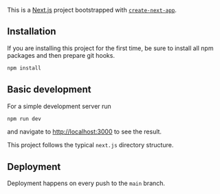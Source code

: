 This is a [Next.js](https://nextjs.org/) project bootstrapped with [`create-next-app`](https://github.com/vercel/next.js/tree/canary/packages/create-next-app).

## Installation

If you are installing this project for the first time, be sure to install all npm packages and then prepare git hooks.

```bash
npm install
```

## Basic development

For a simple development server run

```bash
npm run dev
```

and navigate to [http://localhost:3000](http://localhost:3000) to see the result.

This project follows the typical `next.js` directory structure.

## Deployment

Deployment happens on every push to the `main` branch. 